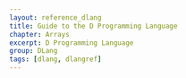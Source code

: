 ```yaml
---
layout: reference_dlang
title: Guide to the D Programming Language
chapter: Arrays
excerpt: D Programming Language
group: DLang
tags: [dlang, dlangref]
---
```

